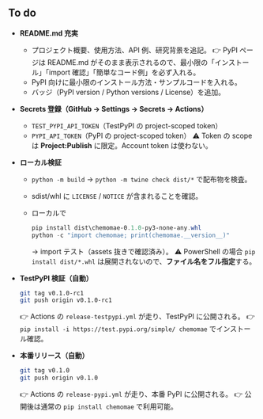 ## To do

* **README.md 充実**

  * プロジェクト概要、使用方法、API 例、研究背景を追記。
    👉 PyPI ページは README.md がそのまま表示されるので、最小限の「インストール」「import 確認」「簡単なコード例」を必ず入れる。
  * PyPI 向けに最小限のインストール方法・サンプルコードを入れる。
  * バッジ（PyPI version / Python versions / License）を追加。

* **Secrets 登録（GitHub → Settings → Secrets → Actions）**

  * `TEST_PYPI_API_TOKEN`（TestPyPI の project-scoped token）
  * `PYPI_API_TOKEN`（PyPI の project-scoped token）
    ⚠️ Token の scope は **Project\:Publish** に限定。Account token は使わない。

* **ローカル検証**

  * `python -m build` → `python -m twine check dist/*` で配布物を検査。
  * sdist/whl に `LICENSE` / `NOTICE` が含まれることを確認。
  * ローカルで

    ```powershell
    pip install dist\chemomae-0.1.0-py3-none-any.whl
    python -c "import chemomae; print(chemomae.__version__)"
    ```

    → import テスト（assets 抜きで確認済み）。
    ⚠️ PowerShell の場合 `pip install dist/*.whl` は展開されないので、**ファイル名をフル指定**する。

* **TestPyPI 検証（自動）**

  ```bash
  git tag v0.1.0-rc1
  git push origin v0.1.0-rc1
  ```

  👉 Actions の `release-testpypi.yml` が走り、TestPyPI に公開される。
  👉 `pip install -i https://test.pypi.org/simple/ chemomae` でインストール確認。

* **本番リリース（自動）**

  ```bash
  git tag v0.1.0
  git push origin v0.1.0
  ```

  👉 Actions の `release-pypi.yml` が走り、本番 PyPI に公開される。
  👉 公開後は通常の `pip install chemomae` で利用可能。